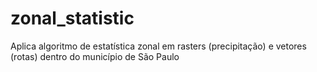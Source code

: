 # zonal_statistic
Aplica algoritmo de estatística zonal em rasters (precipitação) e vetores (rotas) dentro do município de São Paulo 

